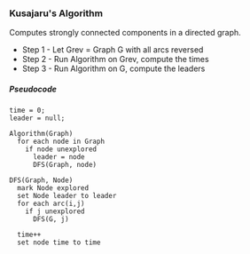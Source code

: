### Kusajaru's Algorithm

Computes strongly connected components in a directed graph.

- Step 1 - Let Grev = Graph G with all arcs reversed
- Step 2 - Run Algorithm on Grev, compute the times
- Step 3 - Run Algorithm on G, compute the leaders

##### Pseudocode

    time = 0;
    leader = null;

    Algorithm(Graph)
      for each node in Graph
        if node unexplored
          leader = node
          DFS(Graph, node)
        
    DFS(Graph, Node)
      mark Node explored
      set Node leader to leader
      for each arc(i,j)
        if j unexplored
          DFS(G, j)
          
      time++
      set node time to time
  

